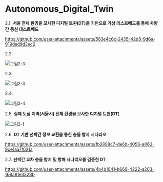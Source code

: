 # Autonomous_Digital_Twin

2.1. **서울 전체 환경을 모사한 디지털 트윈(DT)을 기반으로 가상 테스트베드를 통해 차량간 통신 테스트베드** 


https://github.com/user-attachments/assets/563e4c6c-2435-42d8-9d6a-919dad9d3ec2


2.2. 


![그림2-3](https://github.com/user-attachments/assets/14ebe87b-dd9f-4454-ba0b-85e80b625ec0)


2.3. 


![그림2-3](https://github.com/user-attachments/assets/384d9c8d-2356-4e5f-8622-f0f199c970da)


2.4. 


![그림2-4](https://github.com/user-attachments/assets/8ab26851-4ce0-42ad-95e1-65801371baa7)


2.5. **실제 도심 지역(서울시) 전체 환경을 모사한 디지털 트윈(DT)**


![그림2-1](https://github.com/user-attachments/assets/1c553b1a-94db-416e-94e9-b9f627b4be94)


2.6. **DT 기반 선박간 정보 교환을 통한 충돌 방지 시나리오**


https://github.com/user-attachments/assets/fb2898c7-de6b-4056-a063-9ce1aa7f021a


2.7. **선박간 교차 충돌 방지 및 항해 시나리오를 검증한 DT**


https://github.com/user-attachments/assets/4b4b1641-b669-4222-a203-168a81e3323b

